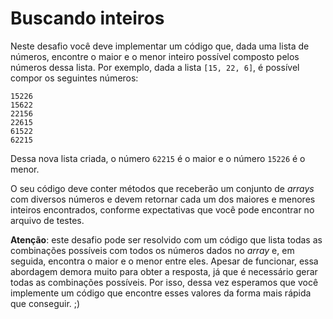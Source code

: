 # Buscando inteiros

Neste desafio você deve implementar um código que, dada uma lista de números,
encontre o maior e o menor inteiro possível composto pelos números dessa lista. Por
exemplo, dada a lista `[15, 22, 6]`, é possível compor os seguintes números:

```
15226
15622
22156
22615
61522
62215
```

Dessa nova lista criada, o número `62215` é o maior e o número `15226` é o menor.

O seu código deve conter métodos que receberão um conjunto de *arrays* com diversos 
números e devem retornar cada um dos maiores e menores inteiros encontrados, 
conforme expectativas que você pode encontrar no arquivo de testes.

**Atenção**: este desafio pode ser resolvido com um código que lista todas as
combinações possíveis com todos os números dados no *array* e, em seguida, encontra
o maior e o menor entre eles. Apesar de funcionar, essa abordagem demora muito para 
obter a resposta, já que é necessário gerar todas as combinações possíveis. Por isso, 
dessa vez esperamos que você implemente um código que encontre esses valores da forma
mais rápida que conseguir. ;)
